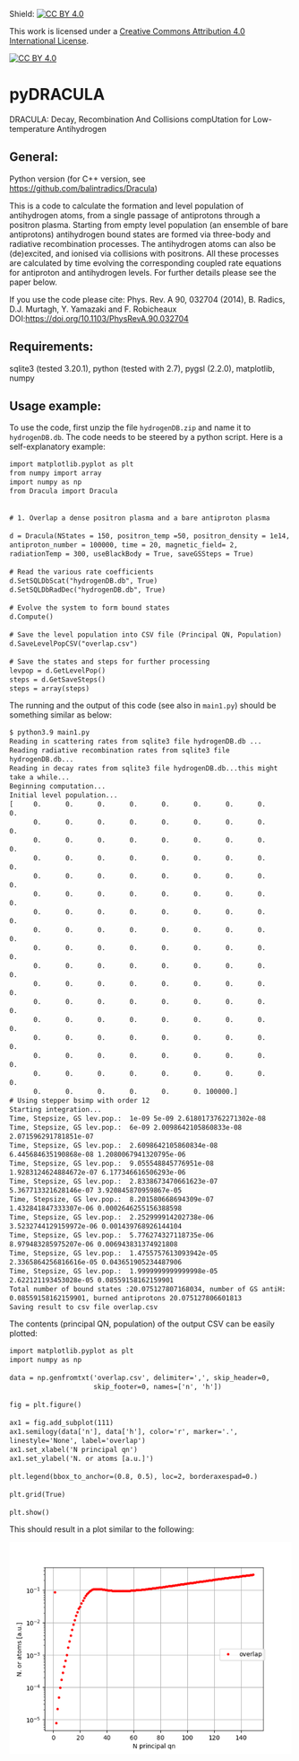 Shield: [![CC BY 4.0][cc-by-shield]][cc-by]

This work is licensed under a
[Creative Commons Attribution 4.0 International License][cc-by].

[![CC BY 4.0][cc-by-image]][cc-by]

[cc-by]: http://creativecommons.org/licenses/by/4.0/
[cc-by-image]: https://i.creativecommons.org/l/by/4.0/88x31.png
[cc-by-shield]: https://img.shields.io/badge/License-CC%20BY%204.0-lightgrey.svg

# pyDRACULA

DRACULA: Decay, Recombination And Collisions compUtation for Low-temperature Antihydrogen

## General:

Python version (for C++ version, see https://github.com/balintradics/Dracula)

This is a code to calculate the formation and level population of antihydrogen atoms, from a single passage of antiprotons through a positron plasma. Starting from empty level population (an ensemble of bare antiprotons) antihydrogen bound states are formed via three-body and radiative recombination processes. The antihydrogen atoms can also be (de)excited, and ionised via collisions with positrons. All these processes are calculated by time evolving the corresponding coupled rate equations for antiproton and antihydrogen levels. For further details please see the paper below.

If you use the code please cite: Phys. Rev. A 90, 032704 (2014), B. Radics, D.J. Murtagh, Y. Yamazaki and F. Robicheaux
DOI:https://doi.org/10.1103/PhysRevA.90.032704

## Requirements:

sqlite3 (tested 3.20.1), python (tested with 2.7), pygsl (2.2.0), matplotlib, numpy

## Usage example:

To use the code, first unzip the file `hydrogenDB.zip` and name it to `hydrogenDB.db`.
The code needs to be steered by a python script. Here is a self-explanatory example:

```
import matplotlib.pyplot as plt
from numpy import array
import numpy as np
from Dracula import Dracula


# 1. Overlap a dense positron plasma and a bare antiproton plasma

d = Dracula(NStates = 150, positron_temp =50, positron_density = 1e14, antiproton_number = 100000, time = 20, magnetic_field= 2, radiationTemp = 300, useBlackBody = True, saveGSSteps = True)

# Read the various rate coefficients
d.SetSQLDbScat("hydrogenDB.db", True)
d.SetSQLDbRadDec("hydrogenDB.db", True)

# Evolve the system to form bound states
d.Compute()

# Save the level population into CSV file (Principal QN, Population)
d.SaveLevelPopCSV("overlap.csv")

# Save the states and steps for further processing
levpop = d.GetLevelPop()
steps = d.GetSaveSteps()
steps = array(steps)
```

The running and the output of this code (see also in `main1.py`) should be something similar as below:

```
$ python3.9 main1.py
Reading in scattering rates from sqlite3 file hydrogenDB.db ...
Reading radiative recombination rates from sqlite3 file hydrogenDB.db...
Reading in decay rates from sqlite3 file hydrogenDB.db...this might take a while...
Beginning computation...
Initial level population...
[     0.      0.      0.      0.      0.      0.      0.      0.      0.
      0.      0.      0.      0.      0.      0.      0.      0.      0.
      0.      0.      0.      0.      0.      0.      0.      0.      0.
      0.      0.      0.      0.      0.      0.      0.      0.      0.
      0.      0.      0.      0.      0.      0.      0.      0.      0.
      0.      0.      0.      0.      0.      0.      0.      0.      0.
      0.      0.      0.      0.      0.      0.      0.      0.      0.
      0.      0.      0.      0.      0.      0.      0.      0.      0.
      0.      0.      0.      0.      0.      0.      0.      0.      0.
      0.      0.      0.      0.      0.      0.      0.      0.      0.
      0.      0.      0.      0.      0.      0.      0.      0.      0.
      0.      0.      0.      0.      0.      0.      0.      0.      0.
      0.      0.      0.      0.      0.      0.      0.      0.      0.
      0.      0.      0.      0.      0.      0.      0.      0.      0.
      0.      0.      0.      0.      0.      0.      0.      0.      0.
      0.      0.      0.      0.      0.      0.      0.      0.      0.
      0.      0.      0.      0.      0.      0. 100000.]
# Using stepper bsimp with order 12
Starting integration...
Time, Stepsize, GS lev.pop.:  1e-09 5e-09 2.6180173762271302e-08
Time, Stepsize, GS lev.pop.:  6e-09 2.0098642105860833e-08 2.071596291781851e-07
Time, Stepsize, GS lev.pop.:  2.6098642105860834e-08 6.445684635190868e-08 1.2080067941320795e-06
Time, Stepsize, GS lev.pop.:  9.055548845776951e-08 1.9283124624884672e-07 6.177346616506293e-06
Time, Stepsize, GS lev.pop.:  2.8338673470661623e-07 5.367713321628146e-07 3.920845870959867e-05
Time, Stepsize, GS lev.pop.:  8.201580668694309e-07 1.432841847333307e-06 0.0002646255156388598
Time, Stepsize, GS lev.pop.:  2.252999914202738e-06 3.5232744129159972e-06 0.001439768926144104
Time, Stepsize, GS lev.pop.:  5.776274327118735e-06 8.979483285975207e-06 0.006943831374921808
Time, Stepsize, GS lev.pop.:  1.4755757613093942e-05 2.3365864256816616e-05 0.043651905234487906
Time, Stepsize, GS lev.pop.:  1.9999999999999998e-05 2.622121193453028e-05 0.08559158162159901
Total number of bound states :20.075127807168034, number of GS antiH: 0.08559158162159901, burned antiprotons 20.075127806601813
Saving result to csv file overlap.csv
```
The contents (principal QN, population) of the output CSV can be easily plotted:

```
import matplotlib.pyplot as plt
import numpy as np

data = np.genfromtxt('overlap.csv', delimiter=',', skip_header=0,
                     skip_footer=0, names=['n', 'h'])

fig = plt.figure()

ax1 = fig.add_subplot(111)
ax1.semilogy(data['n'], data['h'], color='r', marker='.', linestyle='None', label='overlap')
ax1.set_xlabel('N principal qn')
ax1.set_ylabel('N. or atoms [a.u.]')

plt.legend(bbox_to_anchor=(0.8, 0.5), loc=2, borderaxespad=0.)

plt.grid(True)

plt.show()
```
This should result in a plot similar to the following:

![Ground-state antihydrogen level population](/Images/Figure_1.png)